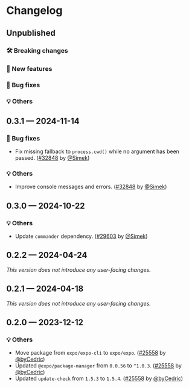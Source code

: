 # Changelog

## Unpublished

### 🛠 Breaking changes

### 🎉 New features

### 🐛 Bug fixes

### 💡 Others

## 0.3.1 — 2024-11-14

### 🐛 Bug fixes

- Fix missing fallback to `process.cwd()` while no argument has been passed. ([#32848](https://github.com/expo/expo/pull/32848) by [@Simek](https://github.com/Simek))

### 💡 Others

- Improve console messages and errors. ([#32848](https://github.com/expo/expo/pull/32848) by [@Simek](https://github.com/Simek))

## 0.3.0 — 2024-10-22

### 💡 Others

- Update `commander` dependency. ([#29603](https://github.com/expo/expo/pull/29603) by [@Simek](https://github.com/Simek))

## 0.2.2 — 2024-04-24

_This version does not introduce any user-facing changes._

## 0.2.1 — 2024-04-18

_This version does not introduce any user-facing changes._

## 0.2.0 — 2023-12-12

### 💡 Others

- Move package from `expo/expo-cli` to `expo/expo`. ([#25558](https://github.com/expo/expo/pull/25558) by [@byCedric](https://github.com/byCedric))
- Updated `@expo/package-manager` from `0.0.56` to `^1.0.3`. ([#25558](https://github.com/expo/expo/pull/25558) by [@byCedric](https://github.com/byCedric))
- Updated `update-check` from `1.5.3` to `1.5.4`. ([#25558](https://github.com/expo/expo/pull/25558) by [@byCedric](https://github.com/byCedric))
